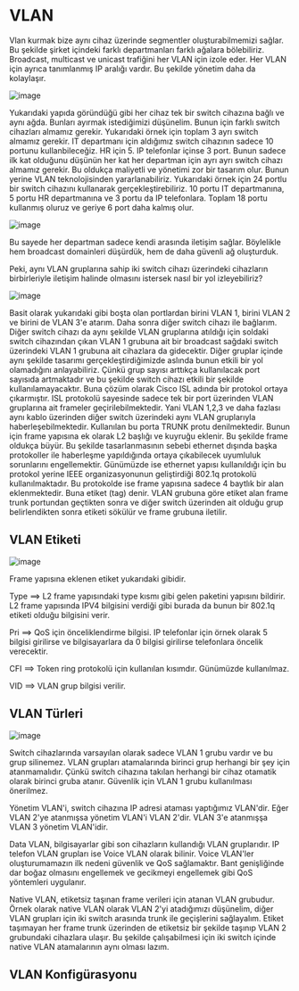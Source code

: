 # VLAN

Vlan kurmak bize aynı cihaz üzerinde segmentler oluşturabilmemizi sağlar. Bu şekilde şirket içindeki farklı departmanları farklı ağalara bölebiliriz. Broadcast, multicast ve unicast trafiğini her VLAN için izole eder. Her VLAN için ayrıca tanımlanmış IP aralığı vardır. Bu şekilde yönetim daha da kolaylaşır. 

![image](https://user-images.githubusercontent.com/70758694/182159293-2552c9d5-5aa5-4af5-9ecc-7ff9e97cf4d3.png)

Yukarıdaki yapıda göründüğü gibi her cihaz tek bir switch cihazına bağlı ve aynı ağda. Bunları ayırmak istediğimizi düşünelim. Bunun için farklı switch cihazları almamız gerekir. Yukarıdaki örnek için toplam 3 ayrı switch almamız gerekir. IT departmanı için aldığımız switch cihazının sadece 10 portunu kullanbileceğiz. HR için 5. IP telefonlar içinse 3 port. Bunun sadece ilk kat olduğunu düşünün her kat her departman için ayrı ayrı switch cihazı almamız gerekir. Bu oldukça maliyetli ve yönetimi zor bir tasarım olur. Bunun yerine VLAN teknolojisinden yararlanabiliriz. Yukarıdaki örnek için 24 portlu bir switch cihazını kullanarak gerçekleştirebiliriz. 10 portu IT departmanına, 5 portu HR departmanına ve 3 portu da IP telefonlara. Toplam 18 portu kullanmış oluruz ve geriye 6 port daha kalmış olur.

![image](https://user-images.githubusercontent.com/70758694/182161754-4766db51-3a1c-49b0-956d-42befb6a47e7.png)
 
 Bu sayede her departman sadece kendi arasında iletişim sağlar. Böylelikle hem broadcast domainleri düşürdük, hem de daha güvenli ağ oluşturduk. 
 
 Peki, aynı VLAN gruplarına sahip iki switch cihazı üzerindeki cihazların birbirleriyle iletişim halinde olmasını istersek nasıl bir yol izleyebiliriz? 
 
 ![image](https://user-images.githubusercontent.com/70758694/182173193-9599b40c-8e0a-4e52-8419-894854ea2968.png)

Basit olarak yukarıdaki gibi boşta olan portlardan birini VLAN 1, birini VLAN 2 ve birini de VLAN 3'e atarım. Daha sonra diğer switch cihazı ile bağlarım. Diğer switch cihazı da aynı şekilde VLAN gruplarına atıldığı için soldaki switch cihazından çıkan VLAN 1 grubuna ait bir broadcast sağdaki switch üzerindeki VLAN 1 grubuna ait cihazlara da gidecektir. Diğer gruplar içinde aynı şekilde tasarımı gerçekleştirdiğimizde aslında bunun etkili bir yol olamadığını anlayabiliriz. Çünkü grup sayısı arttıkça kullanılacak port sayısıda artmaktadır ve bu şekilde switch cihazı etkili bir şekilde kullanılamayacaktır. Buna çözüm olarak Cisco ISL adında bir protokol ortaya çıkarmıştır. ISL protokolü sayesinde sadece tek bir port üzerinden VLAN gruplarına ait frameler geçirilebilmektedir. Yani VLAN 1,2,3 ve daha fazlası aynı kablo üzerinden diğer switch üzerindeki aynı VLAN gruplarıyla haberleşebilmektedir. Kullanılan bu porta TRUNK protu denilmektedir. Bunun için frame yapısına ek olarak L2 başlığı ve kuyruğu eklenir. Bu şekilde frame oldukça büyür. Bu şekilde tasarlanmasının sebebi ethernet dışında başka protokoller ile haberleşme yapıldığında ortaya çıkabilecek uyumluluk sorunlarını engellemektir. Günümüzde ise ethernet yapısı kullanıldığı için bu protokol yerine IEEE organizasyonunun geliştirdiği 802.1q protokolü kullanılmaktadır. Bu protokolde ise frame yapısına sadece 4 baytlık bir alan eklenmektedir. Buna etiket (tag) denir. VLAN grubuna göre etiket alan frame trunk portundan geçtikten sonra ve diğer switch üzerinden ait olduğu grup belirlendikten sonra etiketi sökülür ve frame grubuna iletilir. 

## VLAN Etiketi 

![image](https://user-images.githubusercontent.com/70758694/182210627-69653c1b-a57c-470e-bf0d-a3a2e5d13155.png)

Frame yapısına eklenen etiket yukarıdaki gibidir.

Type ==> L2 frame yapısındaki type kısmı gibi gelen paketini yapısını bildirir. L2 frame yapısında IPV4 bilgisini verdiği gibi burada da bunun bir 802.1q etiketi olduğu bilgisini verir.

Pri ==> QoS için önceliklendirme bilgisi. IP telefonlar için örnek olarak 5 bilgisi girilirse ve  bilgisayarlara da 0 bilgisi girilirse telefonlara öncelik verecektir. 

CFI ==> Token ring protokolü için kullanılan kısımdır. Günümüzde kullanılmaz.

VID ==> VLAN grup bilgisi verilir. 

## VLAN Türleri

![image](https://user-images.githubusercontent.com/70758694/182207156-83b51241-834d-4e3a-b1c1-d6912e2ef443.png)

Switch cihazlarında varsayılan olarak sadece VLAN 1 grubu vardır ve bu grup silinemez. VLAN grupları atamalarında birinci grup herhangi bir şey için atanmamalıdır. Çünkü switch cihazına takılan herhangi bir cihaz otamatik olarak birinci gruba atanır. Güvenlik için VLAN 1 grubu kullanılması önerilmez. 

Yönetim VLAN'i, switch cihazına IP adresi ataması yaptığımız VLAN'dir. Eğer VLAN 2'ye atanmışsa yönetim VLAN'i VLAN 2'dir. VLAN 3'e atanmışşa VLAN 3 yönetim VLAN'idir.

Data VLAN, bilgisayarlar gibi son cihazların kullandığı VLAN gruplarıdır. IP telefon VLAN grupları ise Voice VLAN olarak bilinir. Voice VLAN'ler oluşturumamazın ilk nedeni güvenlik ve QoS sağlamaktır. Bant genişliğinde dar boğaz olmasını engellemek ve gecikmeyi engellemek gibi QoS yöntemleri uygulanır. 

Native VLAN, etiketsiz taşınan frame verileri için atanan VLAN grubudur. Örnek olarak native VLAN olarak VLAN 2'yi atadığımızı düşünelim, diğer VLAN grupları için iki switch arasında trunk ile geçişlerini sağlayalım. Etiket taşımayan her frame trunk üzerinden de etiketsiz bir şekilde taşınıp VLAN 2 grubundaki cihazlara ulaşır. Bu şekilde çalışabilmesi için iki switch içinde native VLAN atamalarının aynı olması lazım. 

## VLAN Konfigürasyonu


 
